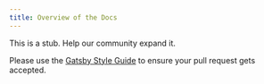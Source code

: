 ```yaml
---
title: Overview of the Docs
---
```


This is a stub. Help our community expand it.

Please use the [Gatsby Style Guide](/docs/docs/gatsby-style-guide.md) to ensure your
pull request gets accepted.
